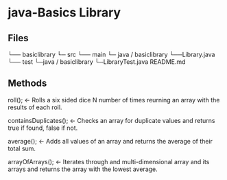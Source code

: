 # java-Basics Library

## Files
└── basiclibrary
    └─ src
        └── main
             └─ java / basiclibrary
                 └──Library.java
        └── test
            └─java / basiclibrary
                └─LibraryTest.java
README.md

## Methods
roll(); <- Rolls a six sided dice N number of times reurning an array with the results of each roll.

containsDuplicates(); <- Checks an array for duplicate values and returns true if found, false if not.

average(); <- Adds all values of an array and returns the average of their total sum.

arrayOfArrays(); <- Iterates through and multi-dimensional array and its arrays and returns the array with the lowest average.

